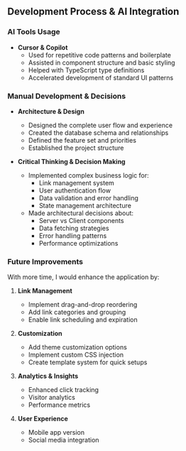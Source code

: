## Development Process & AI Integration

### AI Tools Usage
- **Cursor & Copilot**
  - Used for repetitive code patterns and boilerplate
  - Assisted in component structure and basic styling
  - Helped with TypeScript type definitions
  - Accelerated development of standard UI patterns

### Manual Development & Decisions
- **Architecture & Design**
  - Designed the complete user flow and experience
  - Created the database schema and relationships
  - Defined the feature set and priorities
  - Established the project structure

- **Critical Thinking & Decision Making**
  - Implemented complex business logic for:
    - Link management system
    - User authentication flow
    - Data validation and error handling
    - State management architecture
  - Made architectural decisions about:
    - Server vs Client components
    - Data fetching strategies
    - Error handling patterns
    - Performance optimizations

### Future Improvements
With more time, I would enhance the application by:

1. **Link Management**
   - Implement drag-and-drop reordering
   - Add link categories and grouping
   - Enable link scheduling and expiration

2. **Customization**
   - Add theme customization options
   - Implement custom CSS injection
   - Create template system for quick setups

3. **Analytics & Insights**
   - Enhanced click tracking
   - Visitor analytics
   - Performance metrics

4. **User Experience**
   - Mobile app version
   - Social media integration